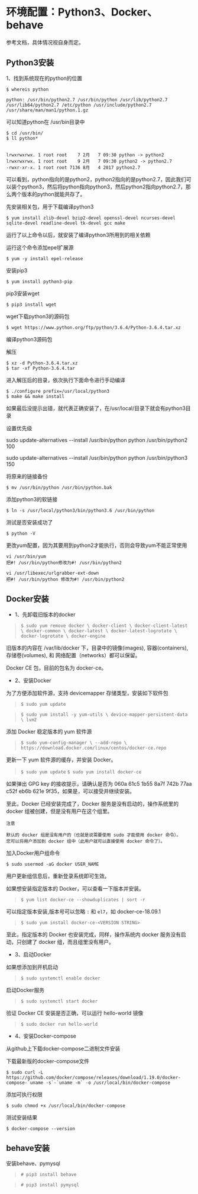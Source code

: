 # 环境配置：Python3、Docker、behave

参考文档，具体情况视自身而定。
## Python3安装
1、找到系统现在的python的位置

    $ whereis python

    python: /usr/bin/python2.7 /usr/bin/python /usr/lib/python2.7 /usr/lib64/python2.7 /etc/python /usr/include/python2.7 /usr/share/man/man1/python.1.gz

可以知道python在 /usr/bin目录中

    $ cd /usr/bin/
    $ ll python*


    lrwxrwxrwx. 1 root root    7 2月   7 09:30 python -> python2
    lrwxrwxrwx. 1 root root    9 2月   7 09:30 python2 -> python2.7
    -rwxr-xr-x. 1 root root 7136 8月   4 2017 python2.7

可以看到，python指向的是python2，python2指向的是python2.7，因此我们可以装个python3，然后将python指向python3，然后python2指向python2.7，那么两个版本的python就能共存了。

先安装相关包，用于下载编译python3

    $ yum install zlib-devel bzip2-devel openssl-devel ncurses-devel sqlite-devel readline-devel tk-devel gcc make

运行了以上命令以后，就安装了编译python3所用到的相关依赖

运行这个命令添加epel扩展源

    $ yum -y install epel-release

安装pip3

    $ yum install python3-pip

pip3安装wget

    $ pip3 install wget

wget下载python3的源码包

    $ wget https://www.python.org/ftp/python/3.6.4/Python-3.6.4.tar.xz

编译python3源码包

解压

    $ xz -d Python-3.6.4.tar.xz
    $ tar -xf Python-3.6.4.tar

进入解压后的目录，依次执行下面命令进行手动编译

    $ ./configure prefix=/usr/local/python3
    $ make && make install

如果最后没提示出错，就代表正确安装了，在/usr/local/目录下就会有python3目录

设置优先级

sudo update-alternatives --install /usr/bin/python python /usr/bin/python2 100

sudo update-alternatives --install /usr/bin/python python /usr/bin/python3 150

将原来的链接备份

    $ mv /usr/bin/python /usr/bin/python.bak

添加python3的软链接

    $ ln -s /usr/local/python3/bin/python3.6 /usr/bin/python

测试是否安装成功了

    $ python -V

更改yum配置，因为其要用到python2才能执行，否则会导致yum不能正常使用

    vi /usr/bin/yum
    把#! /usr/bin/python修改为#! /usr/bin/python2

    vi /usr/libexec/urlgrabber-ext-down
    把#! /usr/bin/python 修改为#! /usr/bin/python2


## Docker安装

- 1、先卸载旧版本的docker

>`$ sudo yum remove docker \
                  docker-client \
                  docker-client-latest \
                  docker-common \
                  docker-latest \
                  docker-latest-logrotate \
                  docker-logrotate \
                  docker-engine`

旧版本的内容在 /var/lib/docker 下，目录中的镜像(images), 容器(containers), 存储卷(volumes), 和 网络配置（networks）都可以保留。

Docker CE 包，目前的包名为 docker-ce。

- 2、安装Docker

为了方便添加软件源，支持 devicemapper 存储类型，安装如下软件包

>`$ sudo yum update`

>`$ sudo yum install -y yum-utils \
  device-mapper-persistent-data \
  lvm2 `


添加 Docker 稳定版本的 yum 软件源
>`$ sudo yum-config-manager \
    --add-repo \
    https://download.docker.com/linux/centos/docker-ce.repo`

更新一下 yum 软件源的缓存，并安装 Docker。
>`$ sudo yum update`
>`$ sudo yum install docker-ce`

如果弹出 GPG key 的接收提示，请确认是否为 060a 61c5 1b55 8a7f 742b 77aa c52f eb6b 621e 9f35，如果是，可以接受并继续安装。

至此，Docker 已经安装完成了，Docker 服务是没有启动的，操作系统里的 docker 组被创建，但是没有用户在这个组里。

    注意

    默认的 docker 组是没有用户的（也就是说需要使用 sudo 才能使用 docker 命令）。
    您可以将用户添加到 docker 组中（此用户就可以直接使用 docker 命令了）。

加入Docker用户组命令

`$ sudo usermod -aG docker USER_NAME`

用户更新组信息后，重新登录系统即可生效。

如果想安装指定版本的 Docker，可以查看一下版本并安装。

>`$ yum list docker-ce --showduplicates | sort -r`

可以指定版本安装,版本号可以忽略 `:` 和 `el7`，如 docker-ce-18.09.1

>`$ sudo yum install docker-ce-<VERSION STRING>`

至此，指定版本的 Docker 也安装完成，同样，操作系统内 docker 服务没有启动，只创建了 docker 组，而且组里没有用户。

- 3、启动Docker

如果想添加到开机启动

>`$ sudo systemctl enable docker`

启动Docker服务

>`$ sudo systemctl start docker`

验证 Docker CE 安装是否正确，可以运行 hello-world 镜像

>`$ sudo docker run hello-world`

- 4、安装Docker-compose

从github上下载docker-compose二进制文件安装

下载最新版的docker-compose文件 

    $ sudo curl -L https://github.com/docker/compose/releases/download/1.19.0/docker-compose-`uname -s`-`uname -m` -o /usr/local/bin/docker-compose

添加可执行权限

    $ sudo chmod +x /usr/local/bin/docker-compose

测试安装结果

    $ docker-compose --version 


## behave安装

安装behave、pymysql
>`# pip3 install behave`

>`# pip3 install pymysql`


